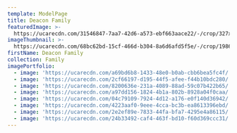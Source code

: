 ```yaml
---
template: ModelPage
title: Deacon Family
featuredImage: >-
  https://ucarecdn.com/31546847-7aa7-42d6-a573-ebf663aace22/-/crop/327x215/0,57/-/preview/
imageThumbnail: >-
  https://ucarecdn.com/68bc62bd-15cf-466d-b304-8a6d6afd5f5e/-/crop/1986x2385/90,171/-/preview/
firstName: Deacon Family
collection: Family
imagePortfolio:
  - image: 'https://ucarecdn.com/a69bd6b8-1433-48e0-b0ab-cbb6bea5fc4f/'
  - image: 'https://ucarecdn.com/2cf66197-d195-44f5-afee-f44b10bdc280/'
  - image: 'https://ucarecdn.com/8200636e-231a-4089-88ad-59c07b422b65/'
  - image: 'https://ucarecdn.com/a97dd156-1824-4b1a-802b-8928a04f0caa/'
  - image: 'https://ucarecdn.com/04c79109-7924-4d12-a176-e0f140d36942/'
  - image: 'https://ucarecdn.com/4223aaf0-9eee-4cca-bc3b-ea8613396ebd/'
  - image: 'https://ucarecdn.com/2e2ef89e-7833-44fa-bfa7-4295e4a86115/'
  - image: 'https://ucarecdn.com/24b33492-caf4-463f-bd10-f60d369ccc31/'
---
```


